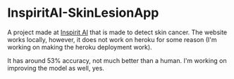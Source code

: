 # InspiritAI-SkinLesionApp

A project made at [Inspirit AI](https://inspiritai.com) that is made to detect skin cancer.  The website works locally, however, it does not work on heroku for some reason (I'm working on making the heroku deployment work).

It has around 53% accuracy, not much better than a human.  I'm working on improving the model as well, yes.
